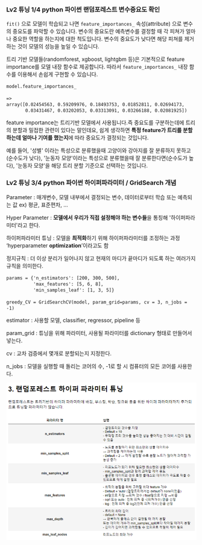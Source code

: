 ### Lv2 튜닝 1/4 python 파이썬 랜덤포레스트 변수중요도 확인

`fit()` 으로 모델이 학습되고 나면 `feature_importances_` 속성(attribute) 으로 변수의 중요도를 파악할 수 있습니다. 변수의 중요도란 예측변수를 결정할 때 각 피쳐가 얼마나 중요한 역할을 하는지에 대한 척도입니다. 변수의 중요도가 낮다면 해당 피쳐를 제거하는 것이 모델의 성능을 높일 수 있습니다.

트리 기반 모델들(randomforest, xgboost, lightgbm 등)은 기본적으로 feature importance를 모델 내장 함수로 제공합니다. 따라서 `feature_importances_` 내장 함수를 이용해서 손쉽게 구현할 수 있습니다.

```
model.feature_importances_

=>
array([0.02454563, 0.59209976, 0.18493753, 0.01852811, 0.02694173,
       0.03431467, 0.03202053, 0.03313091, 0.03266188, 0.02081925])
```

feature importance는 트리기반 모델에서 사용됩니다.즉 중요도를 구분하는데에 트리의 분할과 밀접한 관련이 있다는 말인데요, 쉽게 생각하면 **특정 feature가 트리를 분할하는데 얼마나 기여를 했는지**에 따라 중요도가 결정되는 것입니다.

예를 들어, '성별' 이라는 특성으로 분류했을때 고양이와 강아지를 잘 분류하지 못하고(순수도가 낮다), '눈동자 모양'이라는 특성으로 분류했을때 잘 분류한다면(순수도가 높다), '눈동자 모양'을 해당 트리 분할 기준으로 선택하는 것입니다.



### Lv2 튜닝 3/4 python 파이썬 하이퍼파라미터 / GridSearch 개념

Parameter : 매개변수, 모델 내부에서 결정되는 변수, 데이터로부터 학습 또는 예측되는 값 ex) 평균, 표준편차, ...

Hyper Parameter : **모델에서 우리가 직접 설정해야 하는 변수들**을 통칭해 '하이퍼파라미터'라고 한다.

하이퍼파라미터 튜닝 : 모델을 **최적화**하기 위해 하이퍼파라미터를 조정하는 과정 ‘hyperparameter **optimization**’이라고도 함

정지규칙 : 더 이상 분리가 일어나지 않고 현재의 마디가 끝마디가 되도록 하는 여러가지 규칙을 의미한다.

```
params = {'n_estimators': [200, 300, 500],
          'max_features': [5, 6, 8],
          'min_samples_leaf': [1, 3, 5]}

greedy_CV = GridSearchCV(model, param_grid=params, cv = 3, n_jobs = -1)
```

estimator : 사용할 모델, classifier, regressor, pipeline 등

param_grid : 튜닝을 위해 파라미터, 사용될 파라미터를 dictionary 형태로 만들어서 넣는다.

cv : 교차 검증에서 몇개로 분할되는지 지정한다.

n_jobs : 모델을 실행할 때 돌리는 코어의 수, -1로 할 시 컴퓨터의 모든 코어를 사용한다.

![image-20220502182810627](lv2_튜닝_GridSearch.assets/image-20220502182810627.png)

